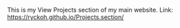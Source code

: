 This is my View Projects section of my main website.
Link: https://ryckoh.github.io/Projects.section/
